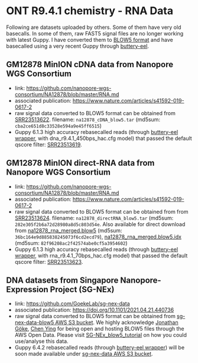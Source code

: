 # ONT R9.4.1 chemistry - RNA Data


Following are datasets uploaded by others. Some of them have very old basecalls.
In some of them, raw FAST5 signal files are no longer working with latest Guppy.
I have converted them to [BLOW5 format](https://www.nature.com/articles/s41587-021-01147-4) and have basecalled using a very recent Guppy through [buttery-eel](https://github.com/Psy-Fer/buttery-eel).


## GM12878 MinION cDNA data from Nanopore WGS Consortium

- link: https://github.com/nanopore-wgs-consortium/NA12878/blob/master/RNA.md
- associated publication: https://www.nature.com/articles/s41592-019-0617-2
- raw signal data converted to BLOW5 format can be obtained from [SRR23513622](https://trace.ncbi.nlm.nih.gov/Traces/?view=run_browser&acc=SRR23513622&display=data-access). filename: `na12878_cDNA_blow5.tar` (md5sum: `cba2ce651d8c33528e594a9e45ff6515`)
- Guppy 6.1.3 high accuracy rebasecalled reads (through [buttery-eel wrapper](https://github.com/Psy-Fer/buttery-eel), with dna_r9.4.1_450bps_hac.cfg model) that passed the default qscore filter: [SRR23513619](https://trace.ncbi.nlm.nih.gov/Traces/?view=run_browser&acc=SRR23513619&display=data-access).


## GM12878 MinION direct-RNA data from Nanopore WGS Consortium

- link: https://github.com/nanopore-wgs-consortium/NA12878/blob/master/RNA.md
- associated publication: https://www.nature.com/articles/s41592-019-0617-2
- raw signal data converted to BLOW5 format can be obtained from from [SRR23513624](https://trace.ncbi.nlm.nih.gov/Traces/?view=run_browser&acc=SRR23513624&display=data-access). filename: `na12878_directRNA_blow5.tar` (md5sum: `282e305f2b6a72d28980a8d5c803d54e`. Also available for direct download from [na12878_rna_merged.blow5](https://slow5.bioinf.science/na12878_rna) (md5sum: `36bc164e9d885838245073f6cd2ecd79`), [na12878_rna_merged.blow5.idx](https://slow5.bioinf.science/na12878_rna_idx) (md5sum: `82f96208ac2f42574abe0cf5a3954602`)
- Guppy 6.1.3 high accuracy rebasecalled reads (through [buttery-eel wrapper](https://github.com/Psy-Fer/buttery-eel), with rna_r9.4.1_70bps_hac.cfg model) that passed the default qscore filter: [SRR23513623](https://trace.ncbi.nlm.nih.gov/Traces/?view=run_browser&acc=SRR23513623&display=data-access).

## DNA datasets from Singapore Nanopore-Expression Project (SG-NEx)
- link: https://github.com/GoekeLab/sg-nex-data
- associated publication: https://doi.org/10.1101/2021.04.21.440736
- raw signal data converted to BLOW5 format can be obtained from [sg-nex-data-blow5 AWS S3 bucket](http://sg-nex-data-blow5.s3-website-ap-southeast-1.amazonaws.com/). We highly acknowledge [Jonathan Göke](https://github.com/jonathangoeke), [Chen Ying](https://github.com/cying111) for being open and hosting BLOW5 files through the AWS Open Data. Please visit [SG-NEx_blow5_tutorial](https://github.com/GoekeLab/sg-nex-data/blob/master/docs/SG-NEx_blow5_tutorial.md) on how you could use/analyse this data.
- Guppy 6.4.2 rebasecalled reads (through [buttery-eel wrapper](https://github.com/Psy-Fer/buttery-eel)) will be soon made available under [sg-nex-data AWS S3 bucket](http://sg-nex-data.s3-website-ap-southeast-1.amazonaws.com/).
